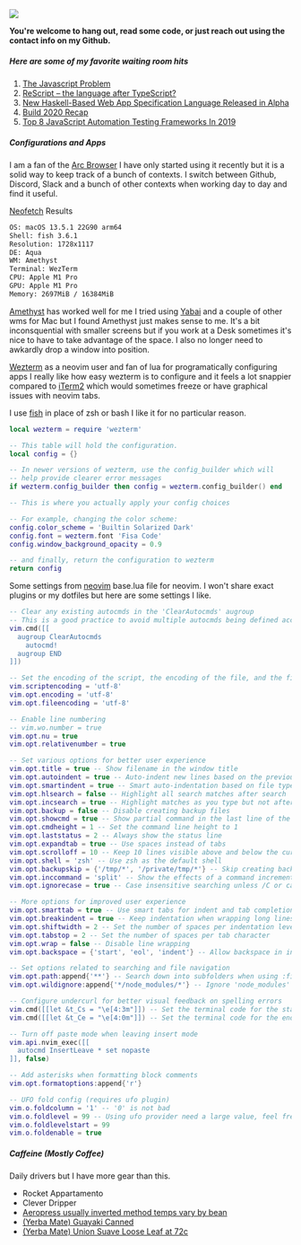 <img align="center" src="kittenhub.gif" />

**You're welcome to hang out, read some code, or just 
reach out using the contact info on my Github.**

##### Here are some of my favorite waiting room hits
1. [The Javascript Problem](https://wiki.haskell.org/The_JavaScript_Problem)
2. [ReScript – the language after TypeScript?](https://blog.codecentric.de/en/2021/01/rescript-compare-typescript-elm)
3. [New Haskell-Based Web App Specification Language Released in Alpha](https://www.infoq.com/news/2021/01/webapp-specification-language)
4. [Build 2020 Recap](https://microsoft.github.io/react-native-windows/blog/2020/06/01/build2020recap)
5. [Top 8 JavaScript Automation Testing Frameworks In 2019](https://dev.to/arnabroychowdhury/top-8-javascript-automation-testing-frameworks-in-2019-32dk)

##### Configurations and Apps

I am a fan of the [Arc Browser](https://arc.net/) I have only started using 
it recently but it is a solid way to keep track of a bunch of contexts. 
I switch between Github, Discord, Slack and a bunch of other contexts 
when working day to day and find it useful.

[Neofetch](https://github.com/dylanaraps/neofetch) Results 
```txt
OS: macOS 13.5.1 22G90 arm64
Shell: fish 3.6.1
Resolution: 1728x1117
DE: Aqua
WM: Amethyst
Terminal: WezTerm
CPU: Apple M1 Pro
GPU: Apple M1 Pro
Memory: 2697MiB / 16384MiB
```

[Amethyst](https://ianyh.com/amethyst/) has worked well for me I tried using [Yabai](https://github.com/koekeishiya/yabai) and a couple of 
other wms for Mac but I found Amethyst just makes sense to me.
It's a bit inconsquential with smaller screens but if you work 
at a Desk sometimes it's nice to have to take advantage of the space. 
I also no longer need to awkardly drop a window into position.

[Wezterm](https://github.com/wez/wezterm) as a neovim user and fan of lua for programatically configuring apps
I really like how easy wezterm is to configure and it feels a lot snappier compared to [iTerm2](https://iterm2.com/)
which would sometimes freeze or have graphical issues with neovim tabs.

I use [fish](https://fishshell.com/) in place of zsh or bash I like it 
for no particular reason.

```lua 
local wezterm = require 'wezterm'

-- This table will hold the configuration.
local config = {}

-- In newer versions of wezterm, use the config_builder which will
-- help provide clearer error messages
if wezterm.config_builder then config = wezterm.config_builder() end

-- This is where you actually apply your config choices

-- For example, changing the color scheme:
config.color_scheme = 'Builtin Solarized Dark'
config.font = wezterm.font 'Fisa Code'
config.window_background_opacity = 0.9

-- and finally, return the configuration to wezterm
return config
```

Some settings from [neovim](https://neovim.io/) base.lua file for neovim. I won't share exact plugins or my dotfiles 
but here are some settings I like. 
```lua 
-- Clear any existing autocmds in the 'ClearAutocmds' augroup
-- This is a good practice to avoid multiple autocmds being defined accidentally
vim.cmd([[
  augroup ClearAutocmds
    autocmd!
  augroup END
]])

-- Set the encoding of the script, the encoding of the file, and the fileencoding option
vim.scriptencoding = 'utf-8'
vim.opt.encoding = 'utf-8'
vim.opt.fileencoding = 'utf-8'

-- Enable line numbering
-- vim.wo.number = true
vim.opt.nu = true
vim.opt.relativenumber = true

-- Set various options for better user experience
vim.opt.title = true -- Show filename in the window title
vim.opt.autoindent = true -- Auto-indent new lines based on the previous line's indentation
vim.opt.smartindent = true -- Smart auto-indentation based on file type
vim.opt.hlsearch = false -- Highlight all search matches after search
vim.opt.incsearch = true -- Highlight matches as you type but not after
vim.opt.backup = false -- Disable creating backup files
vim.opt.showcmd = true -- Show partial command in the last line of the screen
vim.opt.cmdheight = 1 -- Set the command line height to 1
vim.opt.laststatus = 2 -- Always show the status line
vim.opt.expandtab = true -- Use spaces instead of tabs
vim.opt.scrolloff = 10 -- Keep 10 lines visible above and below the cursor
vim.opt.shell = 'zsh' -- Use zsh as the default shell
vim.opt.backupskip = {'/tmp/*', '/private/tmp/*'} -- Skip creating backups for these directories
vim.opt.inccommand = 'split' -- Show the effects of a command incrementally, in a split window
vim.opt.ignorecase = true -- Case insensitive searching unless /C or capital letter in search

-- More options for improved user experience
vim.opt.smarttab = true -- Use smart tabs for indent and tab completion
vim.opt.breakindent = true -- Keep indentation when wrapping long lines
vim.opt.shiftwidth = 2 -- Set the number of spaces per indentation level
vim.opt.tabstop = 2 -- Set the number of spaces per tab character
vim.opt.wrap = false -- Disable line wrapping
vim.opt.backspace = {'start', 'eol', 'indent'} -- Allow backspace in insert mode to delete characters

-- Set options related to searching and file navigation
vim.opt.path:append{'**'} -- Search down into subfolders when using :find command
vim.opt.wildignore:append{'*/node_modules/*'} -- Ignore 'node_modules' folder when using file-related commands

-- Configure undercurl for better visual feedback on spelling errors
vim.cmd([[let &t_Cs = "\e[4:3m"]]) -- Set the terminal code for the start of undercurl
vim.cmd([[let &t_Ce = "\e[4:0m"]]) -- Set the terminal code for the end of undercurl

-- Turn off paste mode when leaving insert mode
vim.api.nvim_exec([[
  autocmd InsertLeave * set nopaste
]], false)

-- Add asterisks when formatting block comments
vim.opt.formatoptions:append{'r'}

-- UFO fold config (requires ufo plugin)
vim.o.foldcolumn = '1' -- '0' is not bad
vim.o.foldlevel = 99 -- Using ufo provider need a large value, feel free to decrease the value
vim.o.foldlevelstart = 99
vim.o.foldenable = true
```

##### Caffeine (Mostly Coffee) 

Daily drivers but I have more gear than this.

  - Rocket Appartamento
  - Clever Dripper 
  - [Aeropress usually inverted method temps vary by bean](https://aeropress.com/)
  - [(Yerba Mate) Guayaki Canned](https://guayaki.com/)
  - [(Yerba Mate) Union Suave Loose Leaf at 72c](https://www.yerbamatelab.com/union-suave-yerba-mate-review/)
